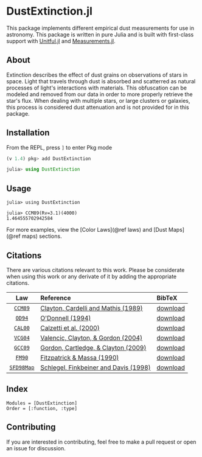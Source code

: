 # DustExtinction.jl

This package implements different empirical dust measurements for use in astronomy. This package is written in pure Julia and is built with first-class support with [Unitful.jl](https://github.com/painterqubits/unitful.jl) and [Measurements.jl](https://github.com/juliaphysics/measurements.jl).

## About
Extinction describes the effect of dust grains on observations of stars in space. Light that travels through dust is absorbed and scatterred as natural processes of light's interactions with materials. This obfuscation can be modeled and removed from our data in order to more properly retrieve the star's flux. When dealing with multiple stars, or large clusters or galaxies, this process is considered dust attenuation and is not provided for in this package.

## Installation

From the REPL, press `]` to enter Pkg mode

```julia
(v 1.4) pkg> add DustExtinction

julia> using DustExtinction
```

## Usage

```jldoctest
julia> using DustExtinction

julia> CCM89(Rv=3.1)(4000)
1.464555702942584
```

For more examples, view the [Color Laws](@ref laws) and [Dust Maps](@ref maps) sections.

## Citations

There are various citations relevant to this work. Please be considerate when using this work or any derivate of it by adding the appropriate citations.

|        Law         | Reference                                                                                      | BibTeX                       |
| :----------------: | :--------------------------------------------------------------------------------------------- | :--------------------------- |
|  [`CCM89`](@ref)   | [Clayton, Cardelli and Mathis (1989)](https://ui.adsabs.harvard.edu/abs/1989ApJ...345..245C)   | [download](assets/ccm89.bib) |
|   [`OD94`](@ref)   | [O'Donnell (1994)](https://ui.adsabs.harvard.edu/abs/1994ApJ...422..158O)                      | [download](assets/od94.bib)  |
|  [`CAL00`](@ref)   | [Calzetti et al. (2000)](https://ui.adsabs.harvard.edu/abs/2000ApJ...533..682C)                | [download](assets/cal00.bib) |
|  [`VCG04`](@ref)   | [Valencic, Clayton, & Gordon (2004)](https://ui.adsabs.harvard.edu/abs/2004ApJ...616..912V)    | [download](assets/vcg04.bib) |
|  [`GCC09`](@ref)   | [Gordon, Cartledge, & Clayton (2009)](https://ui.adsabs.harvard.edu/abs/2009ApJ...705.1320G)   | [download](assets/gcc09.bib) |
|  [`FM90`](@ref)   | [Fitzpatrick & Massa (1990)](https://ui.adsabs.harvard.edu/abs/1990ApJS...72..163F)   | [download](assets/fm90.bib) |
| [`SFD98Map`](@ref) | [Schlegel, Finkbeiner and Davis (1998)](https://ui.adsabs.harvard.edu/abs/1998ApJ...500..525S) | [download](assets/sfd98.bib) |

## Index

```@index
Modules = [DustExtinction]
Order = [:function, :type]
```

## Contributing

If you are interested in contributing, feel free to make a pull request or open an issue for discussion.
